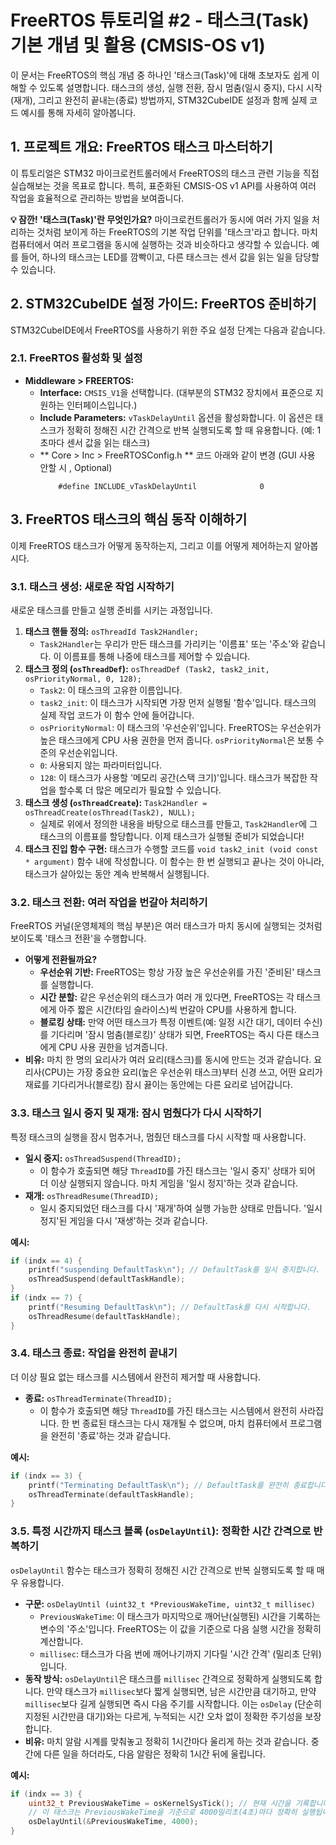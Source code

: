 # FreeRTOS 튜토리얼 #2 - 태스크(Task) 기본 개념 및 활용 (CMSIS-OS v1)

이 문서는 FreeRTOS의 핵심 개념 중 하나인 '태스크(Task)'에 대해 초보자도 쉽게 이해할 수 있도록 설명합니다. 태스크의 생성, 실행 전환, 잠시 멈춤(일시 중지), 다시 시작(재개), 그리고 완전히 끝내는(종료) 방법까지, STM32CubeIDE 설정과 함께 실제 코드 예시를 통해 자세히 알아봅니다.

## 1. 프로젝트 개요: FreeRTOS 태스크 마스터하기

이 튜토리얼은 STM32 마이크로컨트롤러에서 FreeRTOS의 태스크 관련 기능을 직접 실습해보는 것을 목표로 합니다. 특히, 표준화된 CMSIS-OS v1 API를 사용하여 여러 작업을 효율적으로 관리하는 방법을 보여줍니다.

**💡 잠깐! '태스크(Task)'란 무엇인가요?**
마이크로컨트롤러가 동시에 여러 가지 일을 처리하는 것처럼 보이게 하는 FreeRTOS의 기본 작업 단위를 '태스크'라고 합니다. 마치 컴퓨터에서 여러 프로그램을 동시에 실행하는 것과 비슷하다고 생각할 수 있습니다. 예를 들어, 하나의 태스크는 LED를 깜빡이고, 다른 태스크는 센서 값을 읽는 일을 담당할 수 있습니다.

## 2. STM32CubeIDE 설정 가이드: FreeRTOS 준비하기

STM32CubeIDE에서 FreeRTOS를 사용하기 위한 주요 설정 단계는 다음과 같습니다.

### 2.1. FreeRTOS 활성화 및 설정

-   **Middleware > FREERTOS:**
    -   **Interface:** `CMSIS_V1`을 선택합니다. (대부분의 STM32 장치에서 표준으로 지원하는 인터페이스입니다.)
    -   **Include Parameters:** `vTaskDelayUntil` 옵션을 활성화합니다. 이 옵션은 태스크가 정확히 정해진 시간 간격으로 반복 실행되도록 할 때 유용합니다. (예: 1초마다 센서 값을 읽는 태스크)
    - ** Core > Inc > FreeRTOSConfig.h ** 코드 아래와 같이 변경 (GUI 사용 안할 시 , Optional)
        ```code
            #define INCLUDE_vTaskDelayUntil              0
        ```

## 3. FreeRTOS 태스크의 핵심 동작 이해하기

이제 FreeRTOS 태스크가 어떻게 동작하는지, 그리고 이를 어떻게 제어하는지 알아봅시다.

### 3.1. 태스크 생성: 새로운 작업 시작하기

새로운 태스크를 만들고 실행 준비를 시키는 과정입니다.

1.  **태스크 핸들 정의:** `osThreadId Task2Handler;`
    -   `Task2Handler`는 우리가 만든 태스크를 가리키는 '이름표' 또는 '주소'와 같습니다. 이 이름표를 통해 나중에 태스크를 제어할 수 있습니다.
2.  **태스크 정의 (`osThreadDef`):** `osThreadDef (Task2, task2_init, osPriorityNormal, 0, 128);`
    -   `Task2`: 이 태스크의 고유한 이름입니다.
    -   `task2_init`: 이 태스크가 시작되면 가장 먼저 실행될 '함수'입니다. 태스크의 실제 작업 코드가 이 함수 안에 들어갑니다.
    -   `osPriorityNormal`: 이 태스크의 '우선순위'입니다. FreeRTOS는 우선순위가 높은 태스크에게 CPU 사용 권한을 먼저 줍니다. `osPriorityNormal`은 보통 수준의 우선순위입니다.
    -   `0`: 사용되지 않는 파라미터입니다.
    -   `128`: 이 태스크가 사용할 '메모리 공간(스택 크기)'입니다. 태스크가 복잡한 작업을 할수록 더 많은 메모리가 필요할 수 있습니다.
3.  **태스크 생성 (`osThreadCreate`):** `Task2Handler = osThreadCreate(osThread(Task2), NULL);`
    -   실제로 위에서 정의한 내용을 바탕으로 태스크를 만들고, `Task2Handler`에 그 태스크의 이름표를 할당합니다. 이제 태스크가 실행될 준비가 되었습니다!
4.  **태스크 진입 함수 구현:** 태스크가 수행할 코드를 `void task2_init (void const * argument)` 함수 내에 작성합니다. 이 함수는 한 번 실행되고 끝나는 것이 아니라, 태스크가 살아있는 동안 계속 반복해서 실행됩니다.

### 3.2. 태스크 전환: 여러 작업을 번갈아 처리하기

FreeRTOS 커널(운영체제의 핵심 부분)은 여러 태스크가 마치 동시에 실행되는 것처럼 보이도록 '태스크 전환'을 수행합니다.

-   **어떻게 전환될까요?**
    -   **우선순위 기반:** FreeRTOS는 항상 가장 높은 우선순위를 가진 '준비된' 태스크를 실행합니다.
    -   **시간 분할:** 같은 우선순위의 태스크가 여러 개 있다면, FreeRTOS는 각 태스크에게 아주 짧은 시간(타임 슬라이스)씩 번갈아 CPU를 사용하게 합니다.
    -   **블로킹 상태:** 만약 어떤 태스크가 특정 이벤트(예: 일정 시간 대기, 데이터 수신)를 기다리며 '잠시 멈춤(블로킹)' 상태가 되면, FreeRTOS는 즉시 다른 태스크에게 CPU 사용 권한을 넘겨줍니다.
-   **비유:** 마치 한 명의 요리사가 여러 요리(태스크)를 동시에 만드는 것과 같습니다. 요리사(CPU)는 가장 중요한 요리(높은 우선순위 태스크)부터 신경 쓰고, 어떤 요리가 재료를 기다리거나(블로킹) 잠시 끓이는 동안에는 다른 요리로 넘어갑니다.

### 3.3. 태스크 일시 중지 및 재개: 잠시 멈췄다가 다시 시작하기

특정 태스크의 실행을 잠시 멈추거나, 멈췄던 태스크를 다시 시작할 때 사용합니다.

-   **일시 중지:** `osThreadSuspend(ThreadID);`
    -   이 함수가 호출되면 해당 `ThreadID`를 가진 태스크는 '일시 중지' 상태가 되어 더 이상 실행되지 않습니다. 마치 게임을 '일시 정지'하는 것과 같습니다.
-   **재개:** `osThreadResume(ThreadID);`
    -   일시 중지되었던 태스크를 다시 '재개'하여 실행 가능한 상태로 만듭니다. '일시 정지'된 게임을 다시 '재생'하는 것과 같습니다.

**예시:**
```c
if (indx == 4) {
    printf("suspending DefaultTask\n"); // DefaultTask를 일시 중지합니다.
    osThreadSuspend(defaultTaskHandle);
}
if (indx == 7) {
    printf("Resuming DefaultTask\n"); // DefaultTask를 다시 시작합니다.
    osThreadResume(defaultTaskHandle);
}
```

### 3.4. 태스크 종료: 작업을 완전히 끝내기

더 이상 필요 없는 태스크를 시스템에서 완전히 제거할 때 사용합니다.

-   **종료:** `osThreadTerminate(ThreadID);`
    -   이 함수가 호출되면 해당 `ThreadID`를 가진 태스크는 시스템에서 완전히 사라집니다. 한 번 종료된 태스크는 다시 재개될 수 없으며, 마치 컴퓨터에서 프로그램을 완전히 '종료'하는 것과 같습니다.

**예시:**
```c
if (indx == 3) {
    printf("Terminating DefaultTask\n"); // DefaultTask를 완전히 종료합니다.
    osThreadTerminate(defaultTaskHandle);
}
```

### 3.5. 특정 시간까지 태스크 블록 (`osDelayUntil`): 정확한 시간 간격으로 반복하기

`osDelayUntil` 함수는 태스크가 정확히 정해진 시간 간격으로 반복 실행되도록 할 때 매우 유용합니다.

-   **구문:** `osDelayUntil (uint32_t *PreviousWakeTime, uint32_t millisec)`
    -   `PreviousWakeTime`: 이 태스크가 마지막으로 깨어난(실행된) 시간을 기록하는 변수의 '주소'입니다. FreeRTOS는 이 값을 기준으로 다음 실행 시간을 정확히 계산합니다.
    -   `millisec`: 태스크가 다음 번에 깨어나기까지 기다릴 '시간 간격' (밀리초 단위)입니다.
-   **동작 방식:** `osDelayUntil`은 태스크를 `millisec` 간격으로 정확하게 실행되도록 합니다. 만약 태스크가 `millisec`보다 짧게 실행되면, 남은 시간만큼 대기하고, 만약 `millisec`보다 길게 실행되면 즉시 다음 주기를 시작합니다. 이는 `osDelay` (단순히 지정된 시간만큼 대기)와는 다르게, 누적되는 시간 오차 없이 정확한 주기성을 보장합니다.
-   **비유:** 마치 알람 시계를 맞춰놓고 정확히 1시간마다 울리게 하는 것과 같습니다. 중간에 다른 일을 하더라도, 다음 알람은 정확히 1시간 뒤에 울립니다.

**예시:**
```c
if (indx == 3) {
    uint32_t PreviousWakeTime = osKernelSysTick(); // 현재 시간을 기록합니다.
    // 이 태스크는 PreviousWakeTime을 기준으로 4000밀리초(4초)마다 정확히 실행됩니다.
    osDelayUntil(&PreviousWakeTime, 4000);
}
```
